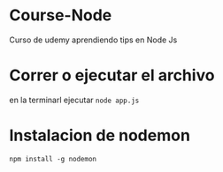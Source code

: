 # Course-Node
 Curso de udemy aprendiendo tips en Node Js

 # Correr o ejecutar el archivo
 en la terminarl ejecutar `node app.js`

# Instalacion de nodemon
`npm install -g nodemon`